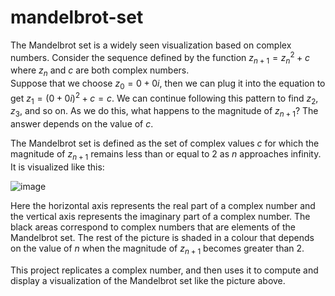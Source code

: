 # mandelbrot-set

The Mandelbrot set is a widely seen visualization based on complex numbers. 
Consider the sequence defined by the function $z_{n+1} = z_n^2 + c$ where $z_n$ and $c$ are both complex numbers.  
Suppose that we choose $z_0 = 0 + 0i$, then we can plug it into the equation to get $z_1 = (0+0i)^2+c = c$. We can continue following this pattern to find $z_2$, $z_3$, and so on. 
As we do this, what happens to the magnitude of $z_{n+1}$? The answer depends on the value of $c$.

The Mandelbrot set is defined as the set of complex values $c$ for which the magnitude of $z_{n+1}$ remains less than or equal to 2 as $n$ approaches infinity. It is visualized like this: 

![image](https://github.com/ikra-mortoza/mandelbrot-set/assets/108554539/e160f2e7-4963-474b-8581-92582fdac1ef)

Here the horizontal axis represents the real part of a complex number and the vertical axis represents the imaginary part of a complex number. The black areas correspond to complex numbers that are elements of the Mandelbrot set. The rest of the picture is shaded in a colour that depends on the value of $n$ when the magnitude of $z_{n+1}$ becomes greater than 2.

This project replicates a complex number, and then uses it to compute and display a visualization of the Mandelbrot set like the picture above.
